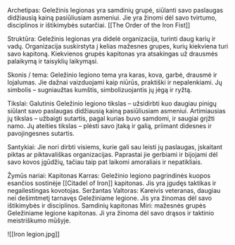 Archetipas: 
	Geležinis legionas yra samdinių grupė, siūlanti savo paslaugas didžiausią kainą pasiūliusiam asmeniui. 
	Jie yra žinomi dėl savo tvirtumo, disciplinos ir ištikimybės sutarčiai. 
	[[The Order of the Iron Fist]]

Struktūra: 
	Geležinis legionas yra didelė organizacija, turinti daug karių ir vadų. 
	Organizacija suskirstyta į kelias mažesnes grupes, kurių kiekviena turi savo kapitoną. 
	Kiekvienos grupės kapitonas yra atsakingas už drausmės palaikymą ir taisyklių laikymąsi. 

Skonis / tema: 
	Geležinio legiono tema yra  karas, kova, garbė, drausmė ir lojalumas. 
	Jie dažnai vaizduojami kaip niūrūs, praktiški ir nepalenkiami. 
	Jų simbolis – sugniaužtas kumštis, simbolizuojantis jų jėgą ir ryžtą. 

Tikslai: 
	Galutinis Geležinio legiono tikslas – užsidirbti kuo daugiau pinigų siūlant savo paslaugas didžiausią kainą pasiūliusiam asmeniui. 
	Artimiausias jų tikslas – užbaigti sutartis, pagal kurias buvo samdomi, ir saugiai grįžti namo. 
	Jų ateities tikslas – plėsti savo įtaką ir galią, priimant didesnes ir pavojingesnes sutartis. 

Santykiai: 
	Jie nori dirbti visiems, kurie gali sau leisti jų paslaugas, įskaitant piktas ar piktavališkas organizacijas. 
	Paprastai jie gerbiami ir bijojami dėl savo kovos įgūdžių, tačiau taip pat laikomi amoraliais ir nepatikliais. 

Žymūs nariai: 
	Kapitonas Karras: Geležinio legiono pagrindinės kuopos esančios sostinėje  [[Citadel of Iron]] kapitonas. Jis yra įgudęs taktikas ir negailestingas kovotojas. 
	Seržantas Valtoras: Kareivis veteranas, daugiau nei dešimtmetį tarnavęs Geležiniame legione. Jis yra žinomas dėl savo ištikimybės ir disciplinos. 
	Samdinių kapitonas Miri: mažesnės grupės Geležiniame legione kapitonas. Ji yra žinoma dėl savo drąsos ir taktinio meistriškumo mūšyje.


![[Iron legion.jpg]]